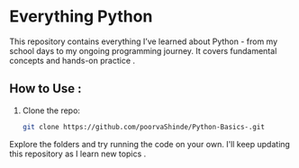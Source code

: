 # Everything Python 

This repository contains everything I’ve learned about Python - from my school days to my ongoing programming journey. It covers fundamental concepts and hands-on practice . 

## How to Use :

1. Clone the repo: 
   ```bash
   git clone https://github.com/poorvaShinde/Python-Basics-.git

Explore the folders and try running the code on your own.
I'll keep updating this repository as I learn new topics .
